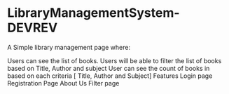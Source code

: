 # LibraryManagementSystem-DEVREV
A Simple library management page where: 


  Users can see the list of books.
  Users will be able to filter the list of books based on Title, Author and subject
  User can see the count of books in based on each criteria [ Title, Author and Subject]
Features
  Login page
  Registration Page
  About Us
  Filter page
  
  
